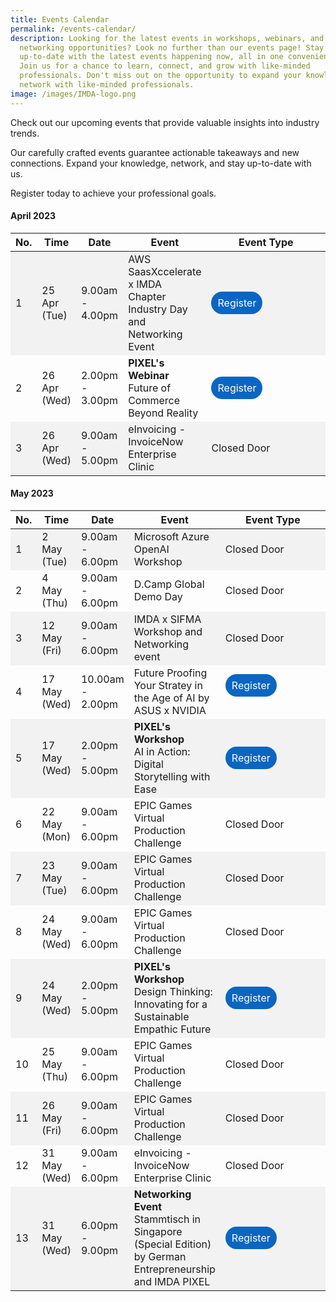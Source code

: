 ```yaml
---
title: Events Calendar
permalink: /events-calendar/
description: Looking for the latest events in workshops, webinars, and
  networking opportunities? Look no further than our events page! Stay
  up-to-date with the latest events happening now, all in one convenient place.
  Join us for a chance to learn, connect, and grow with like-minded
  professionals. Don't miss out on the opportunity to expand your knowledge and
  network with like-minded professionals.
image: /images/IMDA-logo.png
---
```

Check out our upcoming events that provide valuable insights into industry trends. 

Our carefully crafted events guarantee actionable takeaways and new connections. Expand your knowledge, network, and stay up-to-date with us. 

Register today to achieve your professional goals.

#### April 2023
<table>
  <thead>
    <tr>
      <th>No.</th>
			<th>Time</th>
      <th>Date</th>
      <th>Event</th>
			<th style="width: 200px;">Event Type</th>
    </tr>
  </thead>
  <tbody>
    <tr style="background-color: #f2f2f2;">
      <td>1</td>
      <td>25 Apr (Tue)</td>
			<td>9.00am - 4.00pm
      </td><td>AWS SaasXccelerate x IMDA Chapter Industry Day and Networking Event</td>
			<td><a href="https://aws-saasxccelerateximda-chapter.splashthat.com/?trk=d60a4470-afcb-45c2-a2d8-23582ce4ebf9&amp;sc_channel=em" target="_blank" style="background-color: #0A66C2; color: white; text-decoration: none; border-radius: 100px; padding-left: 10px; padding-right: 10px; padding-top:8px; padding-bottom:8px">Register</a></td>
    </tr>
    <tr>
      <td>2</td>
      <td>26 Apr (Wed)</td>
			<td>2.00pm - 3.00pm</td>
			<td><b>PIXEL's Webinar</b><br>Future of Commerce Beyond Reality</td>
			<td><a href="https://imda-pixel.sg/event/389" target="_blank" style="background-color: #0A66C2; color: white; text-decoration: none; border-radius: 100px; padding-left: 10px; padding-right: 10px; padding-top:8px; padding-bottom:8px">Register</a></td>
    </tr>
		<tr style="background-color: #f2f2f2;">
      <td>3</td>
      <td>26 Apr (Wed)</td>
			<td>9.00am - 5.00pm</td>
      <td>eInvoicing - InvoiceNow Enterprise Clinic</td>
			<td>Closed Door</td>
    </tr>
</tbody>
</table>


#### May 2023
<table>
  <thead>
    <tr>
      <th>No.</th>
			<th>Time</th>
      <th>Date</th>
      <th>Event</th>
			<th style="width: 200px;">Event Type</th>
    </tr>
  </thead>
  <tbody>
    <tr style="background-color: #f2f2f2;">
      <td>1</td>
      <td>2 May (Tue)</td>
			<td>9.00am - 6.00pm
      </td><td>Microsoft Azure OpenAI Workshop</td>
			<td>Closed Door</td>
    </tr>
    <tr>
      <td>2</td>
      <td>4 May (Thu)</td>
			<td>9.00am - 6.00pm</td>
      <td>D.Camp Global Demo Day</td>
			<td>Closed Door</td>
    </tr>
    <tr style="background-color: #f2f2f2;">
      <td>3</td>
      <td>12 May (Fri)</td>
			<td>9.00am - 6.00pm</td>
      <td>IMDA x SIFMA Workshop and Networking event</td>
			<td>Closed Door</td>
    </tr>
    <tr>
      <td>4</td>
      <td>17 May (Wed)</td>
			<td>10.00am - 2.00pm
      </td><td>Future Proofing Your Stratey in the Age of AI by ASUS x NVIDIA</td>
			<td><a href="http://asus.opensesabee.com/" target="_blank" style="background-color: #0A66C2; color: white; text-decoration: none; border-radius: 50px; padding-left: 10px; padding-right: 10px; padding-top:8px; padding-bottom:8px">Register</a><br><br></td>
    </tr>
    <tr style="background-color: #f2f2f2;">
      <td>5</td>
      <td>17 May (Wed)</td>
			<td>2.00pm - 5.00pm
			</td><td><b>PIXEL's Workshop</b><br>AI in Action: Digital Storytelling with Ease</td>
			<td><a href="https://imda-pixel.sg/event/390" target="_blank" style="background-color: #0A66C2; color: white; text-decoration: none; border-radius: 100px; padding-left: 10px; padding-right: 10px; padding-top:8px; padding-bottom:8px">Register</a></td>
    </tr>
    <tr>
      <td>6</td>
			<td>22 May (Mon)</td>
      <td>9.00am - 6.00pm</td>
			<td>EPIC Games Virtual Production Challenge
			</td><td>Closed Door</td>
    </tr>
    <tr style="background-color: #f2f2f2;">
      <td>7</td>
      <td>23 May (Tue)</td>
      <td>9.00am - 6.00pm</td>
			<td>EPIC Games Virtual Production Challenge
			</td><td>Closed Door</td>
    </tr>
    <tr>
      <td>8</td>
      <td>24 May (Wed)</td>
      <td>9.00am - 6.00pm</td>
			<td>EPIC Games Virtual Production Challenge
			</td><td>Closed Door</td>
    </tr>
      <tr>
				</tr><tr style="background-color: #f2f2f2;">
      <td>9</td>
      <td>24 May (Wed)</td>
			<td>2.00pm - 5.00pm</td>
			<td><b>PIXEL's Workshop</b><br>Design Thinking: Innovating for a Sustainable Empathic Future</td>
			<td><a href="https://imda-pixel.sg/event/391" target="_blank" style="background-color: #0A66C2; color: white; text-decoration: none; border-radius: 100px; padding-left: 10px; padding-right: 10px; padding-top:8px; padding-bottom:8px">Register</a></td>
    </tr>
		 <tr>
      <td>10</td>
      <td>25 May (Thu)</td>
      <td>9.00am - 6.00pm</td>
			<td>EPIC Games Virtual Production Challenge
			</td><td>Closed Door</td>
    </tr>
		 <tr style="background-color: #f2f2f2;">
      <td>11</td>
			<td>26 May (Fri)</td>
      <td>9.00am - 6.00pm</td>
			<td>EPIC Games Virtual Production Challenge
			</td><td>Closed Door</td>    
		</tr>
		<tr>
      <td>12</td>
      <td>31 May (Wed)</td>
			<td>9.00am - 6.00pm</td>
      <td>eInvoicing - InvoiceNow Enterprise Clinic</td>
			<td>Closed Door</td>
		</tr>
			<tr style="background-color: #f2f2f2;">
      <td>13</td>
      <td>31 May (Wed)</td>
			<td>6.00pm - 9.00pm</td>
				<td><b>Networking Event</b><br>
						Stammtisch in Singapore (Special Edition) by German Entrepreneurship and IMDA PIXEL</td>
			<td><a href="https://www.german-entrepreneurship.com/event/stammtisch-singapore-may2023/" target="_blank" style="background-color: #0A66C2; color: white; text-decoration: none; border-radius: 100px; padding-left: 10px; padding-right: 10px; padding-top:8px; padding-bottom:8px">Register</a></td>
    </tr>
  </tbody>
</table>